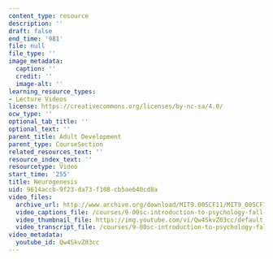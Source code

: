 ```yaml
---
content_type: resource
description: ''
draft: false
end_time: '981'
file: null
file_type: ''
image_metadata:
  caption: ''
  credit: ''
  image-alt: ''
learning_resource_types:
- Lecture Videos
license: https://creativecommons.org/licenses/by-nc-sa/4.0/
ocw_type: ''
optional_tab_title: ''
optional_text: ''
parent_title: Adult Development
parent_type: CourseSection
related_resources_text: ''
resource_index_text: ''
resourcetype: Video
start_time: '255'
title: Neurogenesis
uid: 9614accb-9f23-da73-f108-cb5ae640cd8a
video_files:
  archive_url: http://www.archive.org/download/MIT9.00SCF11/MIT9_00SCF11_lec18_300k.mp4
  video_captions_file: /courses/9-00sc-introduction-to-psychology-fall-2011/3f9b81e44ebe5527a5f0839897756afe_Qw4SkvZ03cc.vtt
  video_thumbnail_file: https://img.youtube.com/vi/Qw4SkvZ03cc/default.jpg
  video_transcript_file: /courses/9-00sc-introduction-to-psychology-fall-2011/5fc0d7ee8b21d444b5b2ec8c0dad6ec6_Qw4SkvZ03cc.pdf
video_metadata:
  youtube_id: Qw4SkvZ03cc
---
```

